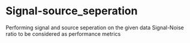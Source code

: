 # Signal-source_seperation
Performing signal and source seperation on the given data
Signal-Noise ratio to be considered as performance metrics
